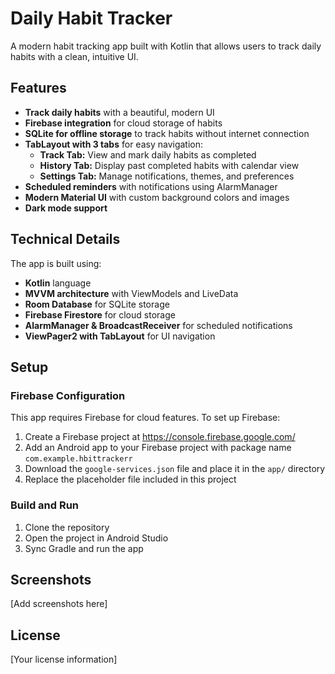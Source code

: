 # Daily Habit Tracker

A modern habit tracking app built with Kotlin that allows users to track daily habits with a clean, intuitive UI.

## Features

- **Track daily habits** with a beautiful, modern UI
- **Firebase integration** for cloud storage of habits
- **SQLite for offline storage** to track habits without internet connection
- **TabLayout with 3 tabs** for easy navigation:
  - **Track Tab:** View and mark daily habits as completed
  - **History Tab:** Display past completed habits with calendar view
  - **Settings Tab:** Manage notifications, themes, and preferences
- **Scheduled reminders** with notifications using AlarmManager
- **Modern Material UI** with custom background colors and images
- **Dark mode support**

## Technical Details

The app is built using:
- **Kotlin** language
- **MVVM architecture** with ViewModels and LiveData
- **Room Database** for SQLite storage
- **Firebase Firestore** for cloud storage
- **AlarmManager & BroadcastReceiver** for scheduled notifications
- **ViewPager2 with TabLayout** for UI navigation

## Setup

### Firebase Configuration

This app requires Firebase for cloud features. To set up Firebase:

1. Create a Firebase project at https://console.firebase.google.com/
2. Add an Android app to your Firebase project with package name `com.example.hbittrackerr`
3. Download the `google-services.json` file and place it in the `app/` directory
4. Replace the placeholder file included in this project

### Build and Run

1. Clone the repository
2. Open the project in Android Studio
3. Sync Gradle and run the app

## Screenshots

[Add screenshots here]

## License

[Your license information] 
